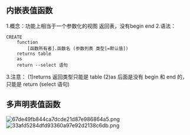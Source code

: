 ## 内嵌表值函数
1.概念：功能上相当于一个参数化的视图
返回表，没有begin end
2.语法：
```
CREATE
	function
		[函数所有者].函数名 (参数列表 类型[=默认值])
	returns table
	as
	return --select 语句
```
3.注意：
(1)returns 返回类型只能是 table
(2)as 后面是没有 begin 和 end 的，只能是 return (select 语句)
## 多声明表值函数
![67de49fb844ca7dcde21d87e986864a5.png](../_resources/67de49fb844ca7dcde21d87e986864a5.png)
![33afd5284dfd93360a97e92d2138c6db.png](../_resources/33afd5284dfd93360a97e92d2138c6db.png)